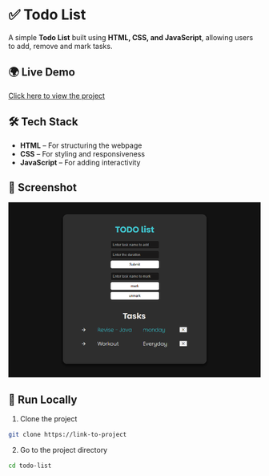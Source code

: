 # ✅ Todo List

A simple **Todo List** built using **HTML, CSS, and JavaScript**, allowing users to add, remove and mark tasks. 

## 🌍 Live Demo  
[Click here to view the project](https://sepuripavan.github.io/Todo-list/)

## 🛠 Tech Stack  
- **HTML** – For structuring the webpage  
- **CSS** – For styling and responsiveness  
- **JavaScript** – For adding interactivity  

## 📸 Screenshot  
![Todo List Screenshot](todo_screenshot.png)  

## 🚀 Run Locally  
1.  Clone the project
```bash
git clone https://link-to-project   
```
2.  Go to the project directory
```bash
cd todo-list
```
